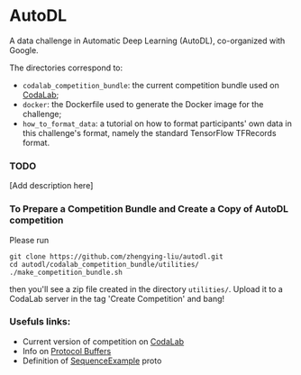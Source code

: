 # AutoDL
A data challenge in Automatic Deep Learning (AutoDL), co-organized with Google.


The directories correspond to:
- `codalab_competition_bundle`: the current competition bundle used on [CodaLab](http://35.193.242.121/competitions/8);
- `docker`: the Dockerfile used to generate the Docker image for the challenge;
- `how_to_format_data`: a tutorial on how to format participants' own data in this challenge's format, namely the standard TensorFlow TFRecords format.

### TODO
[Add description here]

### To Prepare a Competition Bundle and Create a Copy of AutoDL competition
Please run
```
git clone https://github.com/zhengying-liu/autodl.git
cd autodl/codalab_competition_bundle/utilities/
./make_competition_bundle.sh
```
then you'll see a zip file created in the directory `utilities/`. Upload it to a
CodaLab server in the tag 'Create Competition' and bang!

### Usefuls links:
- Current version of competition on [CodaLab](http://35.193.242.121/competitions/8)
- Info on [Protocol Buffers](https://developers.google.com/protocol-buffers/)
- Definition of [SequenceExample](https://github.com/tensorflow/tensorflow/blob/r1.7/tensorflow/core/example/example.proto) proto
